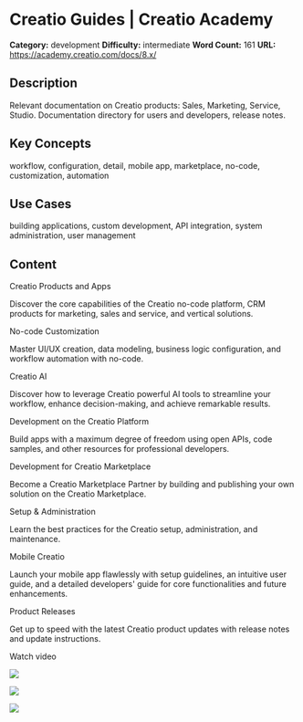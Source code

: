 # Creatio Guides | Creatio Academy

**Category:** development **Difficulty:** intermediate **Word Count:** 161
**URL:** https://academy.creatio.com/docs/8.x/

## Description

Relevant documentation on Creatio products: Sales, Marketing, Service, Studio.
Documentation directory for users and developers, release notes.

## Key Concepts

workflow, configuration, detail, mobile app, marketplace, no-code,
customization, automation

## Use Cases

building applications, custom development, API integration, system
administration, user management

## Content

Creatio Products and Apps

Discover the core capabilities of the Creatio no-code platform, CRM products for
marketing, sales and service, and vertical solutions.

[](/docs/8.x/creatio-apps/category/overview)

No-code Customization

Master UI/UX creation, data modeling, business logic configuration, and workflow
automation with no-code.

[](/docs/8.x/no-code-customization/category/customization-tools)

Creatio AI

Discover how to leverage Creatio powerful AI tools to streamline your workflow,
enhance decision-making, and achieve remarkable results.

[](/docs/8.x/no-code-customization/category/creatio-ai)

Development on the Creatio Platform

Build apps with a maximum degree of freedom using open APIs, code samples, and
other resources for professional developers.

[](/docs/8.x/dev/development-on-creatio-platform/category/getting-started)

Development for Creatio Marketplace

Become a Creatio Marketplace Partner by building and publishing your own
solution on the Creatio Marketplace.

[](/docs/8.x/dev/development-for-creatio-marketplace/app-types)

Setup & Administration

Learn the best practices for the Creatio setup, administration, and maintenance.

[](/docs/8.x/setup-and-administration/category/administration)

Mobile Creatio

Launch your mobile app flawlessly with setup guidelines, an intuitive user
guide, and a detailed developers' guide for core functionalities and future
enhancements.

[](/docs/8.x/mobile/category/mobile-basics)

Product Releases

Get up to speed with the latest Creatio product updates with release notes and
update instructions.

[](/docs/8.x/resources/category/releases)

Watch video

![](https://img.youtube.com/vi/BdoiOu9ncmw/sddefault.jpg)

![](https://img.youtube.com/vi/qyqnRbUHnjQ/sddefault.jpg)

![](https://img.youtube.com/vi/1_tindBJPyg/sddefault.jpg)
